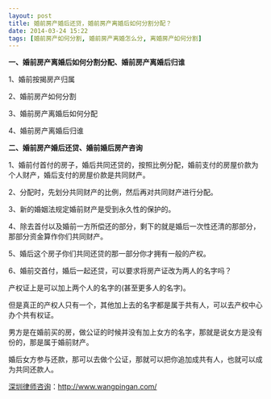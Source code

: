 ```yaml
---
layout: post
title: 婚前房产婚后还贷，婚前房产离婚后如何分割分配？
date: 2014-03-24 15:22
tags: [婚前房产如何分割, 婚前房产离婚怎么分, 离婚房产如何分割]
---
```

<strong>一、婚前房产离婚后如何分割分配、婚前房产离婚后归谁</strong>

1、婚前按揭房产归属

2、婚前房产如何分割

3、婚前房产离婚后如何分配

4、婚前房产离婚后归谁

<strong>二、婚前房产婚后还贷、婚前婚后房产咨询</strong>

1、婚前付首付的房子，婚后共同还贷的，按照比例分配，婚前支付的房屋价款为个人财产，婚后支付的房屋价款是共同财产。

2、分配时，先划分共同财产的比例，然后再对共同财产进行分配。

3、新的婚姻法规定婚前财产是受到永久性的保护的。

4、除去首付以及婚前一方所偿还的部分，剩下的就是婚后一次性还清的那部分，那部分资金算作你们共同财产。

5、婚后这个房子你们共同还贷的那一部分你才拥有一般的产权。

6、婚前交首付，婚后一起还贷，可以要求将房产证改为两人的名字吗？

产权证上是可以加上两个人的名字的(甚至更多人的名字)。

但是真正的产权人只有一个，其他加上去的名字都是属于共有人，可以去产权中心办个共有权证。

男方是在婚前买的房，做公证的时候并没有加上女方的名字，那就是说女方是没有份的，那是属于婚前财产。

婚后女方参与还款，那可以去做个公证，那就可以把你追加成共有人，也就可以成为共同还款人。



<a href="http://www.wangpingan.com/">深圳律师咨询</a>：<a href="http://www.wangpingan.com/">http://www.wangpingan.com/</a>

